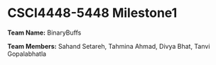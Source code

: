 # CSCI4448-5448 Milestone1
**Team Name:** BinaryBuffs

**Team Members:** Sahand Setareh, Tahmina Ahmad, Divya Bhat, Tanvi Gopalabhatla
